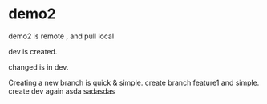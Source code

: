 # demo2
demo2 is remote , and pull local

dev is created.

changed is in dev.

Creating a new branch is quick & simple.
create branch feature1 and simple.
create dev again
asda
sadasdas
